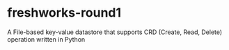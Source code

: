 # freshworks-round1
A File-based key-value datastore that supports CRD (Create, Read, Delete) operation written in Python

